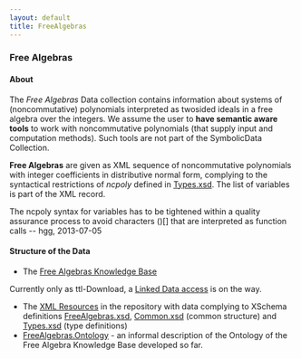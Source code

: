 ```yaml
---
layout: default
title: FreeAlgebras
---
```


### Free Algebras

#### About

The *Free Algebras* Data collection contains information about systems of (noncommutative) polynomials interpreted as twosided ideals in a free algebra over the integers. We assume the user to **have semantic aware tools** to work with noncommutative polynomials (that supply input and computation methods). Such tools are not part of the SymbolicData Collection.

**Free Algebras** are given as XML sequence of noncommutative polynomials with integer coefficients in distributive normal form, complying to the syntactical restrictions of *ncpoly* defined in [Types.xsd](http://symbolicdata.org/XMLResources/Types.xsd). The list of variables is part of the XML record.

  
The ncpoly syntax for variables has to be tightened within a quality assurance process to avoid characters ()[] that are interpreted as function calls -- hgg, 2013-07-05

#### Structure of the Data

-   The [Free Algebras Knowledge Base](http://symbolicdata.org/RDFData/FreeAlgebras.ttl)

  
  
Currently only as ttl-Download, a [Linked Data access](http://linkeddata.org) is on the way.

-   The [XML Resources](http://symbolicdata.org/XMLResources/FreeAlgebras) in the repository with data complying to XSchema definitions [FreeAlgebras.xsd](http://symbolicdata.org/XMLResources/FreeAlgebras.xsd), [Common.xsd](http://symbolicdata.org/XMLResources/Common.xsd) (common structure) and [Types.xsd](http://symbolicdata.org/XMLResources/Types.xsd) (type definitions)
-   [FreeAlgebras.Ontology](FreeAlgebras.Ontology "wikilink") - an informal description of the Ontology of the Free Algebra Knowledge Base developed so far.

